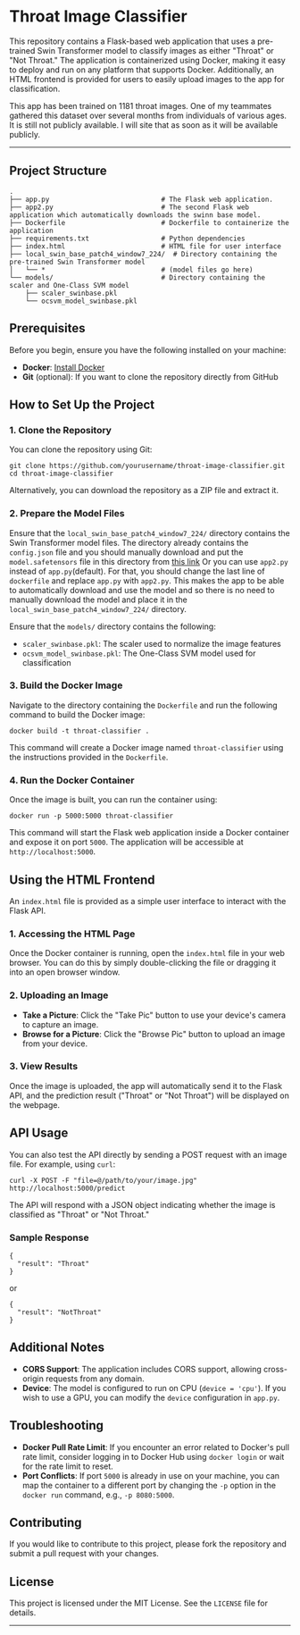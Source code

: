 # Throat Image Classifier

This repository contains a Flask-based web application that uses a pre-trained Swin Transformer model to classify images as either "Throat" or "Not Throat." The application is containerized using Docker, making it easy to deploy and run on any platform that supports Docker. Additionally, an HTML frontend is provided for users to easily upload images to the app for classification.

This app has been trained on 1181 throat images. One of my teammates gathered this dataset over several months from individuals of various ages. It is still not publicly available. I will site that as soon as it will be available publicly.

---

## Project Structure

    .
    ├── app.py                            # The Flask web application.
    ├── app2.py                           # The second Flask web application which automatically downloads the swinn base model.
    ├── Dockerfile                        # Dockerfile to containerize the application
    ├── requirements.txt                  # Python dependencies
    ├── index.html                        # HTML file for user interface
    ├── local_swin_base_patch4_window7_224/  # Directory containing the pre-trained Swin Transformer model
    │   └── *                             # (model files go here)
    └── models/                           # Directory containing the scaler and One-Class SVM model
        ├── scaler_swinbase.pkl
        └── ocsvm_model_swinbase.pkl
        
## Prerequisites

Before you begin, ensure you have the following installed on your machine:

- **Docker**: [Install Docker](https://docs.docker.com/get-docker/)
- **Git** (optional): If you want to clone the repository directly from GitHub

## How to Set Up the Project

### 1. Clone the Repository

You can clone the repository using Git:

    
    git clone https://github.com/yourusername/throat-image-classifier.git
    cd throat-image-classifier

Alternatively, you can download the repository as a ZIP file and extract it.

### 2. Prepare the Model Files

Ensure that the `local_swin_base_patch4_window7_224/` directory contains the Swin Transformer model files. The directory already contains the `config.json` file and you should manually download and put the `model.safetensors` file in this directory from [this link](https://drive.google.com/uc?id=1cNAfozCGrLhIBmM1XrZHycJb0olG-21F&export=download)
Or you can use `app2.py` instead of `app.py`(default). For that, you should change the last line of `dockerfile` and replace `app.py` with `app2.py`. This makes the app to be able to automatically download and use the model and so there is no need to manually download the model and place it in the `local_swin_base_patch4_window7_224/` directory.

Ensure that the `models/` directory contains the following:

- `scaler_swinbase.pkl`: The scaler used to normalize the image features
- `ocsvm_model_swinbase.pkl`: The One-Class SVM model used for classification

### 3. Build the Docker Image

Navigate to the directory containing the `Dockerfile` and run the following command to build the Docker image:

    docker build -t throat-classifier .

This command will create a Docker image named `throat-classifier` using the instructions provided in the `Dockerfile`.

### 4. Run the Docker Container

Once the image is built, you can run the container using:

    docker run -p 5000:5000 throat-classifier
    

This command will start the Flask web application inside a Docker container and expose it on port `5000`. The application will be accessible at `http://localhost:5000`.

## Using the HTML Frontend

An `index.html` file is provided as a simple user interface to interact with the Flask API.

### 1. Accessing the HTML Page

Once the Docker container is running, open the `index.html` file in your web browser. You can do this by simply double-clicking the file or dragging it into an open browser window.

### 2. Uploading an Image

- **Take a Picture**: Click the "Take Pic" button to use your device's camera to capture an image.
- **Browse for a Picture**: Click the "Browse Pic" button to upload an image from your device.

### 3. View Results

Once the image is uploaded, the app will automatically send it to the Flask API, and the prediction result ("Throat" or "Not Throat") will be displayed on the webpage.

## API Usage

You can also test the API directly by sending a POST request with an image file. For example, using `curl`:

    curl -X POST -F "file=@/path/to/your/image.jpg" http://localhost:5000/predict
    

The API will respond with a JSON object indicating whether the image is classified as "Throat" or "Not Throat."

### Sample Response

    {
      "result": "Throat"
    }

or

    {
      "result": "NotThroat"
    }

## Additional Notes

- **CORS Support**: The application includes CORS support, allowing cross-origin requests from any domain.
- **Device**: The model is configured to run on CPU (`device = 'cpu'`). If you wish to use a GPU, you can modify the `device` configuration in `app.py`.

## Troubleshooting

- **Docker Pull Rate Limit**: If you encounter an error related to Docker's pull rate limit, consider logging in to Docker Hub using `docker login` or wait for the rate limit to reset.
- **Port Conflicts**: If port `5000` is already in use on your machine, you can map the container to a different port by changing the `-p` option in the `docker run` command, e.g., `-p 8080:5000`.

## Contributing

If you would like to contribute to this project, please fork the repository and submit a pull request with your changes.

## License

This project is licensed under the MIT License. See the `LICENSE` file for details.

---

